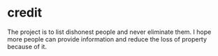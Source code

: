 # credit
The project is to list dishonest people and never eliminate them.  I hope more people can provide information and reduce the loss of property because of it.

